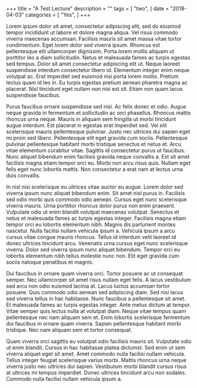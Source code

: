 +++
title = "A Test Lecture"
description = ""
tags = [
    "two",
]
date = "2018-04-03"
categories = [
    "Yes",
]
+++

Lorem ipsum dolor sit amet, consectetur adipiscing elit, sed do eiusmod tempor incididunt ut labore et dolore magna aliqua. Vel risus commodo viverra maecenas accumsan. Facilisis mauris sit amet massa vitae tortor condimentum. Eget lorem dolor sed viverra ipsum. Rhoncus est pellentesque elit ullamcorper dignissim. Porta lorem mollis aliquam ut porttitor leo a diam sollicitudin. Netus et malesuada fames ac turpis egestas sed tempus. Dolor sit amet consectetur adipiscing elit ut. Neque laoreet suspendisse interdum consectetur libero id. Elementum integer enim neque volutpat ac. Erat imperdiet sed euismod nisi porta lorem mollis. Pretium lectus quam id leo in. Eu turpis egestas pretium aenean pharetra magna ac placerat. Nisl tincidunt eget nullam non nisi est sit. Etiam non quam lacus suspendisse faucibus.

Purus faucibus ornare suspendisse sed nisi. Ac felis donec et odio. Augue neque gravida in fermentum et sollicitudin ac orci phasellus. Rhoncus mattis rhoncus urna neque. Mauris in aliquam sem fringilla ut morbi tincidunt augue interdum. Est placerat in egestas erat imperdiet sed. Vel elit scelerisque mauris pellentesque pulvinar. Justo nec ultrices dui sapien eget mi proin sed libero. Pellentesque elit eget gravida cum sociis. Pellentesque pulvinar pellentesque habitant morbi tristique senectus et netus et. Arcu vitae elementum curabitur vitae. Sagittis id consectetur purus ut faucibus. Nunc aliquet bibendum enim facilisis gravida neque convallis a. Est sit amet facilisis magna etiam tempor orci eu. Morbi non arcu risus quis. Nullam eget felis eget nunc lobortis mattis. Non consectetur a erat nam at lectus urna duis convallis.

In nisl nisi scelerisque eu ultrices vitae auctor eu augue. Lorem dolor sed viverra ipsum nunc aliquet bibendum enim. Sit amet nisl purus in. Facilisis sed odio morbi quis commodo odio aenean. Cursus eget nunc scelerisque viverra mauris. Urna porttitor rhoncus dolor purus non enim praesent. Vulputate odio ut enim blandit volutpat maecenas volutpat. Senectus et netus et malesuada fames ac turpis egestas integer. Facilisis magna etiam tempor orci eu lobortis elementum nibh. Magnis dis parturient montes nascetur. Nulla facilisi nullam vehicula ipsum a. Vehicula ipsum a arcu cursus vitae congue mauris rhoncus. Tellus id interdum velit laoreet id donec ultrices tincidunt arcu. Venenatis urna cursus eget nunc scelerisque viverra. Dolor sed viverra ipsum nunc aliquet bibendum. Tempor orci eu lobortis elementum nibh tellus molestie nunc non. Elit eget gravida cum sociis natoque penatibus et magnis.

Dui faucibus in ornare quam viverra orci. Tortor posuere ac ut consequat semper. Nec ullamcorper sit amet risus nullam eget felis. A lacus vestibulum sed arcu non odio euismod lacinia at. Lacus luctus accumsan tortor posuere. Quis commodo odio aenean sed adipiscing diam. Sed nisi lacus sed viverra tellus in hac habitasse. Nunc faucibus a pellentesque sit amet. Et malesuada fames ac turpis egestas integer. Ante metus dictum at tempor. Vitae semper quis lectus nulla at volutpat diam. Neque vitae tempus quam pellentesque nec nam aliquam sem et. Enim lobortis scelerisque fermentum dui faucibus in ornare quam viverra. Sapien pellentesque habitant morbi tristique. Nec nam aliquam sem et tortor consequat.

Quam viverra orci sagittis eu volutpat odio facilisis mauris sit. Vulputate odio ut enim blandit. Cursus in hac habitasse platea dictumst. Sed enim ut sem viverra aliquet eget sit amet. Amet commodo nulla facilisi nullam vehicula. Tellus integer feugiat scelerisque varius morbi. Mattis rhoncus urna neque viverra justo nec ultrices dui sapien. Vestibulum morbi blandit cursus risus at ultrices mi tempus imperdiet. Donec ultrices tincidunt arcu non sodales. Commodo nulla facilisi nullam vehicula ipsum a.

